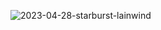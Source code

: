 ![2023-04-28-starburst-lainwind](https://github.com/user-attachments/assets/159083ed-6fc4-4966-9971-73dfbfcbd251)
